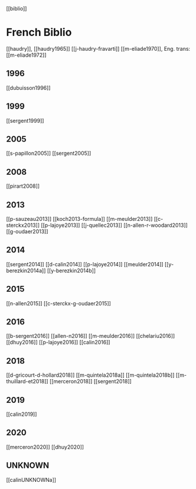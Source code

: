 [[biblio]]
# French Biblio


[[haudry]], [[haudry1965]]
[[j-haudry-fravarti]]
[[m-eliade1970]], Eng. trans: [[m-eliade1972]]
## 1996
[[dubuisson1996]]
## 1999
[[sergent1999]]
## 2005
[[s-papillon2005]]
[[sergent2005]]
## 2008
[[pirart2008]]
## 2013
[[p-sauzeau2013]]
[[koch2013-formula]]
[[m-meulder2013]]
[[c-sterckx2013]]
[[p-lajoye2013]]
[[j-quellec2013]]
[[n-allen-r-woodard2013]]
[[g-oudaer2013]]
## 2014
[[sergent2014]]
[[d-calin2014]]
[[p-lajoye2014]]
[[meulder2014]]
[[y-berezkin2014a]]
[[y-berezkin2014b]]
## 2015
[[n-allen2015]]
[[c-sterckx-g-oudaer2015]]
## 2016
[[b-sergent2016]]
[[allen-n2016]]
[[m-meulder2016]]
[[chelariu2016]]
[[dhuy2016]]
[[p-lajoye2016]]
[[calin2016]]
## 2018
[[d-gricourt-d-hollard2018]]
[[m-quintela2018a]]
[[m-quintela2018b]]
[[m-thuillard-et2018]]
[[merceron2018]]
[[sergent2018]]
## 2019
[[calin2019]]
## 2020
[[merceron2020]]
[[dhuy2020]]
## UNKNOWN
[[calinUNKNOWNa]]